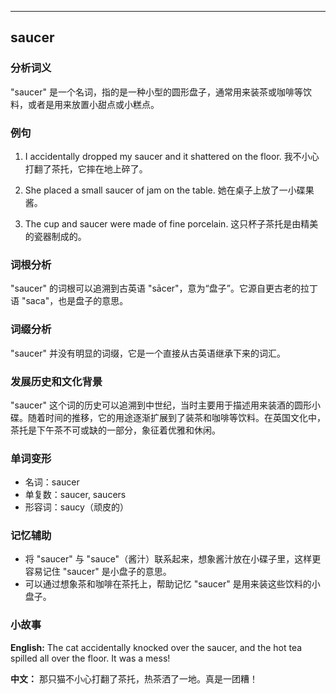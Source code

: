 
---------------
## saucer
### 分析词义
"saucer" 是一个名词，指的是一种小型的圆形盘子，通常用来装茶或咖啡等饮料，或者是用来放置小甜点或小糕点。

### 例句
1. I accidentally dropped my saucer and it shattered on the floor.
   我不小心打翻了茶托，它摔在地上碎了。

2. She placed a small saucer of jam on the table.
   她在桌子上放了一小碟果酱。

3. The cup and saucer were made of fine porcelain.
   这只杯子茶托是由精美的瓷器制成的。

### 词根分析
"saucer" 的词根可以追溯到古英语 "sācer"，意为“盘子”。它源自更古老的拉丁语 "saca"，也是盘子的意思。

### 词缀分析
"saucer" 并没有明显的词缀，它是一个直接从古英语继承下来的词汇。

### 发展历史和文化背景
"saucer" 这个词的历史可以追溯到中世纪，当时主要用于描述用来装酒的圆形小碟。随着时间的推移，它的用途逐渐扩展到了装茶和咖啡等饮料。在英国文化中，茶托是下午茶不可或缺的一部分，象征着优雅和休闲。

### 单词变形
- 名词：saucer
- 单复数：saucer, saucers
- 形容词：saucy（顽皮的）

### 记忆辅助
- 将 "saucer" 与 "sauce"（酱汁）联系起来，想象酱汁放在小碟子里，这样更容易记住 "saucer" 是小盘子的意思。
- 可以通过想象茶和咖啡在茶托上，帮助记忆 "saucer" 是用来装这些饮料的小盘子。

### 小故事
**English:**
The cat accidentally knocked over the saucer, and the hot tea spilled all over the floor. It was a mess!

**中文：**
那只猫不小心打翻了茶托，热茶洒了一地。真是一团糟！

